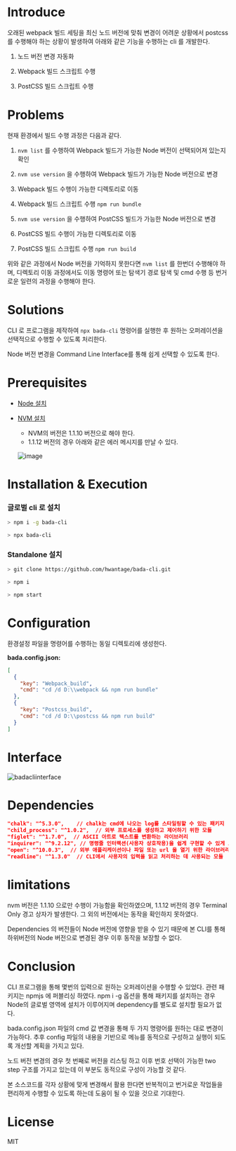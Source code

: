 # Introduce

오래된 webpack 빌드 세팅을 최신 노드 버전에 맞춰 변경이 어려운 상황에서 postcss 를 수행해야 하는 상황이 발생하여 아래와 같은 기능을 수행하는 cli 를 개발한다.

1) 노드 버전 변경 자동화

2) Webpack 빌드 스크립트 수행

3) PostCSS 빌드 스크립트 수행

# Problems

현재 환경에서 빌드 수행 과정은 다음과 같다.

1) `nvm list` 를 수행하여 Webpack 빌드가 가능한 Node 버전이 선택되어져 있는지 확인

2) `nvm use version` 을 수행하여 Webpack 빌드가 가능한 Node 버전으로 변경

3) Webpack 빌드 수행이 가능한 디렉토리로 이동

4) Webpack 빌드 스크립트 수행 `npm run bundle`

5) `nvm use version` 을 수행하여 PostCSS 빌드가 가능한 Node 버전으로 변경

6) PostCSS 빌드 수행이 가능한 디렉토리로 이동

7) PostCSS 빌드 스크립트 수행 `npm run build` 

위와 같은 과정에서 Node 버전을 기억하지 못한다면 `nvm list` 를 한번더 수행해야 하며, 디렉토리 이동 과정에서도 이동 명령어 또는 탐색기 경로 탐색 및 cmd 수행 등 번거로운 일련의 과정을 수행해야 한다.

# Solutions

CLI 로 프로그램을 제작하여 `npx bada-cli` 명령어를 실행한 후 원하는 오퍼레이션을 선택적으로 수행할 수 있도록 처리한다.

Node 버전 변경을 Command Line Interface를 통해 쉽게 선택할 수 있도록 한다.

# **Prerequisites**

- [Node 설치](https://nodejs.org/en)
- [NVM 설치](https://github.com/coreybutler/nvm-windows/releases/tag/1.1.10)
    - NVM의 버전은 1.1.10 버전으로 해야 한다.
    - 1.1.12 버전의 경우 아래와 같은 에러 메시지를 만날 수 있다.
    
   ![image](https://github.com/hwantage/bada-cli/assets/82494320/63d546e7-00c4-45f4-86da-a347f629c5a0)
    

# Installation & Execution

### 글로벌 cli 로 설치

```bash
> npm i -g bada-cli

> npx bada-cli
```

### Standalone 설치

```bash
> git clone https://github.com/hwantage/bada-cli.git

> npm i

> npm start
```

# Configuration

환경설정 파일을 명령어를 수행하는 동일 디렉토리에 생성한다.

**bada.config.json:**

```json
[
  {
    "key": "Webpack_build",
    "cmd": "cd /d D:\\webpack && npm run bundle"
  },
  {
    "key": "Postcss_build",
    "cmd": "cd /d D:\\postcss && npm run build"
  }
]
```

# Interface

![badacliinterface](https://github.com/hwantage/bada-cli/assets/82494320/afac340e-db21-4491-888c-f3b3daf04dbf)

# Dependencies

```json
"chalk": "^5.3.0",    // chalk는 cmd에 나오는 log를 스타일링할 수 있는 패키지
"child_process": "^1.0.2",  // 외부 프로세스를 생성하고 제어하기 위한 모듈
"figlet": "^1.7.0",  // ASCII 아트로 텍스트를 변환하는 라이브러리
"inquirer": "^9.2.12", // 명령줄 인터랙션(사용자 상호작용)을 쉽게 구현할 수 있게 도와주는 노드 패키지
"open": "^10.0.3",  // 외부 애플리케이션이나 파일 또는 url 을 열기 위한 라이브러리
"readline": "^1.3.0"  // CLI에서 사용자의 입력을 읽고 처리하는 데 사용되는 모듈
```

# limitations

nvm 버전은 1.1.10 으로만 수행이 가능함을 확인하였으며, 1.1.12 버전의 경우 Terminal Only 경고 상자가 발생한다. 그 외의 버전에서는 동작을 확인하지 못하였다.

Dependencies 의 버전들이 Node 버전에 영향을 받을 수 있기 때문에 본 CLI를 통해 하위버전의  Node 버전으로 변경된 경우 이후 동작을 보장할 수 없다.

# Conclusion

CLI 프로그램을 통해 몇번의 입력으로 원하는 오퍼레이션을 수행할 수 있었다. 관련 패키지는 npmjs 에 퍼블리싱 하였다. npm i -g 옵션을 통해 패키지를 설치하는 경우 Node의 글로벌 영역에 설치가 이루어지며 dependency를 별도로 설치할 필요가 없다.

bada.config.json 파일의 cmd 값 변경을 통해 두 가지 명령어를 원하는 대로 변경이 가능하다. 추후 config 파일의 내용을 기반으로 메뉴를 동적으로 구성하고 실행이 되도록 개선할 계획을 가지고 있다. 

노드 버전 변경의 경우 첫 번째로 버전을 리스팅 하고 이후 번호 선택이 가능한 two step 구조를 가지고 있는데 이 부분도 동적으로 구성이 가능할 것 같다.

본 소스코드를 각자 상황에 맞게 변경해서 활용 한다면 반복적이고 번거로운 작업들을 편리하게 수행할 수 있도록 하는데 도움이 될 수 있을 것으로 기대한다.

# License

MIT

